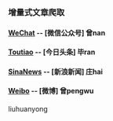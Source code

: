 ### 增量式文章爬取

#### [WeChat](https://github.com/GitZWH-hub/PODataScraping/tree/main/WeChat) -- [微信公众号]  曾nan  

#### [Toutiao](https://github.com/GitZWH-hub/PODataScraping/tree/main/Toutiao) -- [今日头条]   毕ran  

#### [SinaNews](https://github.com/GitZWH-hub/PODataScraping/tree/main/SinaNews) -- [新浪新闻]   庄hai  

#### [Weibo](https://github.com/GitZWH-hub/PODataScraping/tree/main/Weibo) -- [微博]   曾pengwu

liuhuanyong